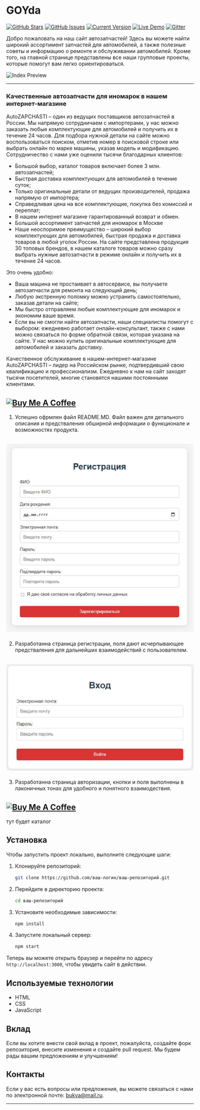 GOYda
============
[![GitHub Stars](https://img.shields.io/github/stars/IgorAntun/node-chat.svg)](https://github.com/IgorAntun/node-chat/stargazers) [![GitHub Issues](https://img.shields.io/github/issues/IgorAntun/node-chat.svg)](https://github.com/IgorAntun/node-chat/issues) [![Current Version](https://img.shields.io/badge/version-1.0.7-green.svg)](https://github.com/IgorAntun/node-chat) [![Live Demo](https://img.shields.io/badge/demo-online-green.svg)](https://igorantun.com/chat) [![Gitter](https://badges.gitter.im/Join%20Chat.svg)](https://gitter.im/IgorAntun/node-chat?utm_source=badge&utm_medium=badge&utm_campaign=pr-badge)



Добро пожаловать на наш сайт автозапчастей! Здесь вы можете найти широкий ассортимент запчастей для автомобилей, а также полезные советы и информацию о ремонте и обслуживании автомобилей. Кроме того, на главной странице представлены все наши групповые проекты, которые помогут вам легко ориентироваться.



![Index Preview](https://i.imgur.com/HyuXsvQ.png)



---
### Качественные автозапчасти для иномарок в нашем интернет-магазине
AutoZAPCHASTI – один из ведущих поставщиков автозапчастей в России. Мы напрямую сотрудничаем с импортерами, у нас можно заказать любые комплектующие для автомобилей и получить их в течение 24 часов. Для подбора нужной детали на сайте можно воспользоваться поиском, отметив номер в поисковой строке или выбрать онлайн по марке машины, указав модель и модификацию.
Сотрудничество с нами уже оценили тысячи благодарных клиентов:

- Большой выбор, каталог товаров включает более 3 млн. автозапчастей;
- Быстрая доставка комплектующих для автомобилей в течение суток;
- Только оригинальные детали от ведущих производителей, продажа напрямую от импортера;
- Справедливая цена на все комплектующие, покупка без комиссий и переплат;
- В нашем интернет магазине гарантированный возврат и обмен.
- Большой ассортимент запчастей для иномарок в Москве
- Наше неоспоримое преимущество – широкий выбор комплектующих для автомобилей, быстрая продажа и доставка товаров в любой уголок России. На сайте представлена продукция 30 топовых брендов, в нашем каталоге товаров можно сразу выбрать нужные автозапчасти в режиме онлайн и получить их в течение 24 часов.
  
Это очень удобно:
- Ваша машина не простаивает в автосервисе, вы получаете автозапчасти для ремонта на следующий день;
- Любую экстренную поломку можно устранить самостоятельно, заказав детали на сайте;
- Мы быстро отправляем любые комплектующие для иномарок и экономим ваше время.
- Если вы не смогли найти автозапчасти, наши специалисты помогут с выбором: ежедневно работает онлайн-консультант, также с нами можно связаться по форме обратной связи, которая указана на сайте. У нас можно купить оригинальные комплектующие для автомобилей и заказать доставку.

Качественное обслуживание в нашем-интернет-магазине
AutoZAPCHASTI – лидер на Российском рынке, подтвердивший свою квалификацию и профессионализм. Ежедневно к нам на сайт заходят тысячи посетителей, многие становятся нашими постоянными клиентами.

<a href="https://3isip-722.github.io/GOYDA-/pages/" target="_blank"><img src="https://i.imgur.com/zLuhUJV.png" alt="Buy Me A Coffee" style="height: auto !important;width: auto !important;" ></a>
---
1. Успешно офрмлен файл README.MD. Файл важен для детального описания и предстваления обширной информации о функционале и возможностях продукта.

<a href="https://3isip-722.github.io/GOYDA-/pages/index_login.html" target="_blank"><img src="img/ot2.jpg" alt="Buy Me A Coffee" style="height: auto !important;width: auto !important;" ></a>
---
2. Разработанна страница регистрации, поля дают исчерпывающее предстваления для дальнейших взаимодействий с пользователем.

<a href="https://3isip-722.github.io/GOYDA-/pages/index_login.html" target="_blank"><img src="img/ot1.jpg" alt="Buy Me A Coffee" style="height: auto !important;width: auto !important;" ></a>
---
3. Разработанна страница авторизации, кнопки и поля выполнены в лаконичных тонах для удобного и понятного взаимодествия.

<a href="https://3isip-722.github.io/GOYDA-/pages/index_login.html" target="_blank"><img src="img/ot3.jpg" alt="Buy Me A Coffee" style="height: auto !important;width: auto !important;" ></a>
---
тут будет каталог
## Установка

Чтобы запустить проект локально, выполните следующие шаги:

1. Клонируйте репозиторий:
   ```bash
   git clone https://github.com/ваш-логин/ваш-репозиторий.git
   ```

2. Перейдите в директорию проекта:
   ```bash
   cd ваш-репозиторий
   ```

3. Установите необходимые зависимости:
   ```bash
   npm install
   ```

4. Запустите локальный сервер:
   ```bash
   npm start
   ```

Теперь вы можете открыть браузер и перейти по адресу `http://localhost:3000`, чтобы увидеть сайт в действии.

## Используемые технологии

- HTML
- CSS
- JavaScript

## Вклад

Если вы хотите внести свой вклад в проект, пожалуйста, создайте форк репозитория, внесите изменения и создайте pull request. Мы будем рады вашим предложениям и улучшениям!

## Контакты

Если у вас есть вопросы или предложения, вы можете связаться с нами по электронной почте: [bukva@mail.ru](mailto:bukva@mail.ru).



---

